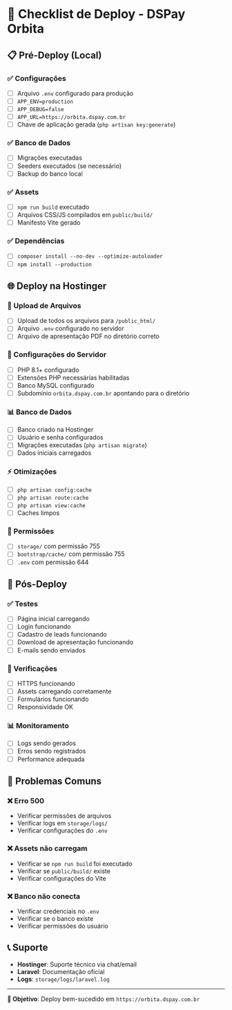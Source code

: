# 🚀 Checklist de Deploy - DSPay Orbita

## 📋 Pré-Deploy (Local)

### ✅ Configurações
- [ ] Arquivo `.env` configurado para produção
- [ ] `APP_ENV=production`
- [ ] `APP_DEBUG=false`
- [ ] `APP_URL=https://orbita.dspay.com.br`
- [ ] Chave de aplicação gerada (`php artisan key:generate`)

### ✅ Banco de Dados
- [ ] Migrações executadas
- [ ] Seeders executados (se necessário)
- [ ] Backup do banco local

### ✅ Assets
- [ ] `npm run build` executado
- [ ] Arquivos CSS/JS compilados em `public/build/`
- [ ] Manifesto Vite gerado

### ✅ Dependências
- [ ] `composer install --no-dev --optimize-autoloader`
- [ ] `npm install --production`

## 🌐 Deploy na Hostinger

### 📁 Upload de Arquivos
- [ ] Upload de todos os arquivos para `/public_html/`
- [ ] Arquivo `.env` configurado no servidor
- [ ] Arquivo de apresentação PDF no diretório correto

### 🔧 Configurações do Servidor
- [ ] PHP 8.1+ configurado
- [ ] Extensões PHP necessárias habilitadas
- [ ] Banco MySQL configurado
- [ ] Subdomínio `orbita.dspay.com.br` apontando para o diretório

### 📊 Banco de Dados
- [ ] Banco criado na Hostinger
- [ ] Usuário e senha configurados
- [ ] Migrações executadas (`php artisan migrate`)
- [ ] Dados iniciais carregados

### ⚡ Otimizações
- [ ] `php artisan config:cache`
- [ ] `php artisan route:cache`
- [ ] `php artisan view:cache`
- [ ] Caches limpos

### 🔐 Permissões
- [ ] `storage/` com permissão 755
- [ ] `bootstrap/cache/` com permissão 755
- [ ] `.env` com permissão 644

## 🧪 Pós-Deploy

### ✅ Testes
- [ ] Página inicial carregando
- [ ] Login funcionando
- [ ] Cadastro de leads funcionando
- [ ] Download de apresentação funcionando
- [ ] E-mails sendo enviados

### 📱 Verificações
- [ ] HTTPS funcionando
- [ ] Assets carregando corretamente
- [ ] Formulários funcionando
- [ ] Responsividade OK

### 📊 Monitoramento
- [ ] Logs sendo gerados
- [ ] Erros sendo registrados
- [ ] Performance adequada

## 🚨 Problemas Comuns

### ❌ Erro 500
- Verificar permissões de arquivos
- Verificar logs em `storage/logs/`
- Verificar configurações do `.env`

### ❌ Assets não carregam
- Verificar se `npm run build` foi executado
- Verificar se `public/build/` existe
- Verificar configurações do Vite

### ❌ Banco não conecta
- Verificar credenciais no `.env`
- Verificar se o banco existe
- Verificar permissões do usuário

## 📞 Suporte

- **Hostinger**: Suporte técnico via chat/email
- **Laravel**: Documentação oficial
- **Logs**: `storage/logs/laravel.log`

---

**🎯 Objetivo**: Deploy bem-sucedido em `https://orbita.dspay.com.br`

